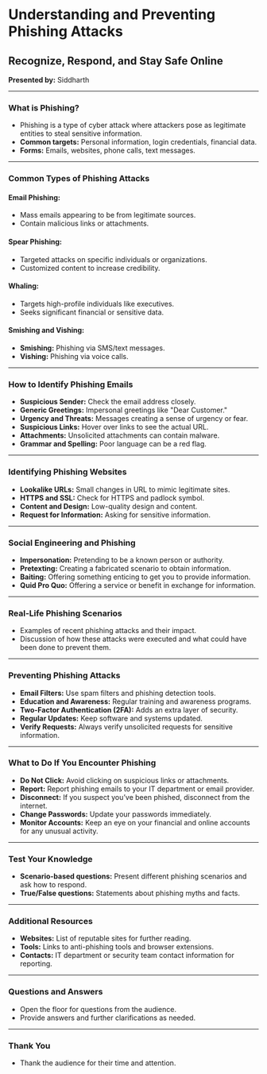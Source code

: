 # Understanding and Preventing Phishing Attacks

## Recognize, Respond, and Stay Safe Online
**Presented by:** Siddharth

---

### What is Phishing?
- Phishing is a type of cyber attack where attackers pose as legitimate entities to steal sensitive information.
- **Common targets:** Personal information, login credentials, financial data.
- **Forms:** Emails, websites, phone calls, text messages.

---

### Common Types of Phishing Attacks

#### Email Phishing:
- Mass emails appearing to be from legitimate sources.
- Contain malicious links or attachments.

#### Spear Phishing:
- Targeted attacks on specific individuals or organizations.
- Customized content to increase credibility.

#### Whaling:
- Targets high-profile individuals like executives.
- Seeks significant financial or sensitive data.

#### Smishing and Vishing:
- **Smishing:** Phishing via SMS/text messages.
- **Vishing:** Phishing via voice calls.

---

### How to Identify Phishing Emails
- **Suspicious Sender:** Check the email address closely.
- **Generic Greetings:** Impersonal greetings like "Dear Customer."
- **Urgency and Threats:** Messages creating a sense of urgency or fear.
- **Suspicious Links:** Hover over links to see the actual URL.
- **Attachments:** Unsolicited attachments can contain malware.
- **Grammar and Spelling:** Poor language can be a red flag.

---

### Identifying Phishing Websites
- **Lookalike URLs:** Small changes in URL to mimic legitimate sites.
- **HTTPS and SSL:** Check for HTTPS and padlock symbol.
- **Content and Design:** Low-quality design and content.
- **Request for Information:** Asking for sensitive information.

---

### Social Engineering and Phishing
- **Impersonation:** Pretending to be a known person or authority.
- **Pretexting:** Creating a fabricated scenario to obtain information.
- **Baiting:** Offering something enticing to get you to provide information.
- **Quid Pro Quo:** Offering a service or benefit in exchange for information.

---

### Real-Life Phishing Scenarios
- Examples of recent phishing attacks and their impact.
- Discussion of how these attacks were executed and what could have been done to prevent them.

---

### Preventing Phishing Attacks
- **Email Filters:** Use spam filters and phishing detection tools.
- **Education and Awareness:** Regular training and awareness programs.
- **Two-Factor Authentication (2FA):** Adds an extra layer of security.
- **Regular Updates:** Keep software and systems updated.
- **Verify Requests:** Always verify unsolicited requests for sensitive information.

---

### What to Do If You Encounter Phishing
- **Do Not Click:** Avoid clicking on suspicious links or attachments.
- **Report:** Report phishing emails to your IT department or email provider.
- **Disconnect:** If you suspect you’ve been phished, disconnect from the internet.
- **Change Passwords:** Update your passwords immediately.
- **Monitor Accounts:** Keep an eye on your financial and online accounts for any unusual activity.

---

### Test Your Knowledge
- **Scenario-based questions:** Present different phishing scenarios and ask how to respond.
- **True/False questions:** Statements about phishing myths and facts.

---

### Additional Resources
- **Websites:** List of reputable sites for further reading.
- **Tools:** Links to anti-phishing tools and browser extensions.
- **Contacts:** IT department or security team contact information for reporting.

---

### Questions and Answers
- Open the floor for questions from the audience.
- Provide answers and further clarifications as needed.

---

### Thank You
- Thank the audience for their time and attention.
